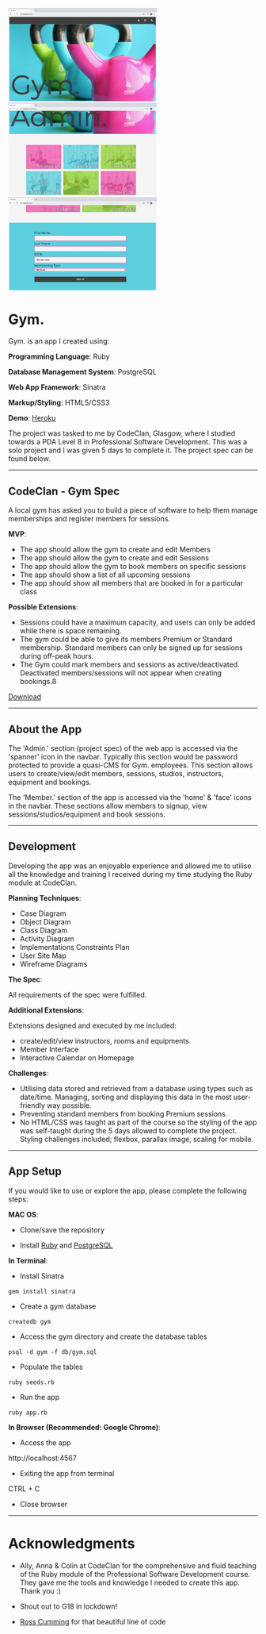 <img src="https://github.com/CrugBarat/my_files/blob/master/homepage.jpeg" width="300"> <img src="https://github.com/CrugBarat/my_files/blob/master/admin.jpeg" width="300"> <img src="https://github.com/CrugBarat/my_files/blob/master/member.jpeg" width="300">


# Gym.

Gym. is an app I created using:

**Programming Language**: Ruby

**Database Management System**: PostgreSQL

**Web App Framework**: Sinatra

**Markup/Styling**: HTML5/CSS3

**Demo**: [Heroku](https://gym-app-sinatra.herokuapp.com/)

The project was tasked to me by CodeClan, Glasgow, where I studied towards a PDA Level 8 in Professional Software Development. This was a solo project and I was given 5 days to complete it. The project spec can be found below.

---

## CodeClan - Gym Spec

A local gym has asked you to build a piece of software to help them manage memberships and register members for sessions.

**MVP**:
- The app should allow the gym to create and edit Members
- The app should allow the gym to create and edit Sessions
-	The app should allow the gym to book members on specific sessions
-	The app should show a list of all upcoming sessions
-	The app should show all members that are booked in for a particular class

**Possible Extensions**:
-	Sessions could have a maximum capacity, and users can only be added while there is space remaining.
- The gym could be able to give its members Premium or Standard membership. Standard members can only be signed up for sessions during off-peak hours.
- The Gym could mark members and sessions as active/deactivated. Deactivated members/sessions will not appear when creating bookings.ß

[Download](https://github.com/CrugBarat/my_files/blob/master/codeclan_week5_project_spec.pdf?raw=true)

---

## About the App

The 'Admin.' section (project spec) of the web app is accessed via the 'spanner' icon in the navbar. Typically this section would be password protected to provide a quasi-CMS for Gym. employees. This section allows users to create/view/edit members, sessions, studios, instructors, equipment and bookings.

The 'Member.' section of the app is accessed via the 'home' & 'face' icons in the navbar. These sections allow members to signup, view sessions/studios/equipment and book sessions.

---

## Development

Developing the app was an enjoyable experience and allowed me to utilise all the knowledge and training I received during my time studying the Ruby module at CodeClan.

**Planning Techniques**:
- Case Diagram
- Object Diagram
- Class Diagram
- Activity Diagram
- Implementations Constraints Plan
- User Site Map
- Wireframe Diagrams

**The Spec**:

All requirements of the spec were fulfilled.

**Additional Extensions**:

Extensions designed and executed by me included:
- create/edit/view instructors, rooms and equipments
- Member Interface
- Interactive Calendar on Homepage

**Challenges**:
- Utilising data stored and retrieved from a database using types such as date/time. Managing, sorting and displaying this data in the most user-friendly way possible.
- Preventing standard members from booking Premium sessions.
- No HTML/CSS was taught as part of the course so the styling of the app was self-taught during the 5 days allowed to complete the project. Styling challenges included; flexbox, parallax image, scaling for mobile.

---

## App Setup

If you would like to use or explore the app, please complete the following steps:

**MAC OS**:

- Clone/save the repository

- Install [Ruby](https://www.ruby-lang.org/en/documentation/installation/) and [PostgreSQL](http://www.postgresqltutorial.com/install-postgresql/)

**In Terminal**:

- Install Sinatra

```
gem install sinatra

```

- Create a gym database

```
createdb gym

```

- Access the gym directory and create the database tables

```
psql -d gym -f db/gym.sql

```
- Populate the tables

```
ruby seeds.rb

```

- Run the app

```
ruby app.rb

```

**In Browser (Recommended: Google Chrome)**:

- Access the app

http://localhost:4567

- Exiting the app from terminal

CTRL + C

- Close browser

---

# Acknowledgments

- Ally, Anna & Colin at CodeClan for the comprehensive and fluid teaching of the Ruby module of the Professional Software Development course. They gave me the tools and knowledge I needed to create this app. Thank you :)

- Shout out to G18 in lockdown!

- [Ross Cumming](https://github.com/rosscumming) for that beautiful line of code
